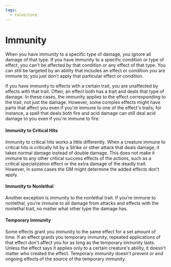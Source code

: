 ```yaml
---
tags:
  - rules/core
---
```

# Immunity

When you have immunity to a specific type of damage, you ignore all damage of that type. If you have immunity to a specific condition or type of effect, you can't be affected by that condition or any effect of that type. You can still be targeted by an ability that includes an effect or condition you are immune to; you just don't apply that particular effect or condition.  
  
If you have immunity to effects with a certain trait, you are unaffected by effects with that trait. Often, an effect both has a trait and deals that type of damage. In these cases, the immunity applies to the effect corresponding to the trait, not just the damage. However, some complex effects might have parts that affect you even if you're immune to one of the effect's traits; for instance, a spell that deals both fire and acid damage can still deal acid damage to you even if you're immune to fire.  

#### Immunity to Critical Hits

Immunity to critical hits works a little differently. When a creature immune to critical hits is critically hit by a Strike or other attack that deals damage, it takes normal damage instead of double damage. This does not make it immune to any other critical success effects of the actions, such as a critical specialization effect or the extra damage of the deadly trait. However, in some cases the GM might determine the added effects don’t apply.  

#### Immunity to Nonlethal

Another exception is immunity to the nonlethal trait. If you’re immune to nonlethal, you’re immune to all damage from attacks and effects with the nonlethal trait, no matter what other type the damage has.

#### Temporary Immunity

Some effects grant you immunity to the same effect for a set amount of time. If an effect grants you temporary immunity, repeated applications of that effect don't affect you for as long as the temporary immunity lasts. Unless the effect says it applies only to a certain creature's ability, it doesn't matter who created the effect. Temporary immunity doesn't prevent or end ongoing effects of the source of the temporary immunity.